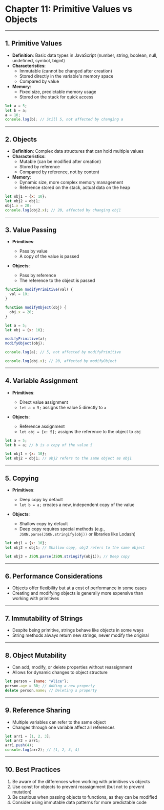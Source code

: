 # Chapter 11: Primitive Values vs Objects

---

## 1. Primitive Values

- **Definition**: Basic data types in JavaScript (number, string, boolean, null, undefined, symbol, bigint)
- **Characteristics**:
  - Immutable (cannot be changed after creation)
  - Stored directly in the variable's memory space
  - Compared by value
- **Memory**:
  - Fixed size, predictable memory usage
  - Stored on the stack for quick access

```javascript
let a = 5;
let b = a;
a = 10;
console.log(b); // Still 5, not affected by changing a
```

---

## 2. Objects

- **Definition**: Complex data structures that can hold multiple values
- **Characteristics**:
  - Mutable (can be modified after creation)
  - Stored by reference
  - Compared by reference, not by content
- **Memory**:
  - Dynamic size, more complex memory management
  - Reference stored on the stack, actual data on the heap

```javascript
let obj1 = {x: 10};
let obj2 = obj1;
obj1.x = 20;
console.log(obj2.x); // 20, affected by changing obj1
```

---

## 3. Value Passing

- **Primitives**:
  - Pass by value
  - A copy of the value is passed

- **Objects**:
  - Pass by reference
  - The reference to the object is passed

```javascript
function modifyPrimitive(val) {
  val = 10;
}

function modifyObject(obj) {
  obj.x = 20;
}

let a = 5;
let obj = {x: 10};

modifyPrimitive(a);
modifyObject(obj);

console.log(a); // 5, not affected by modifyPrimitive

console.log(obj.x); // 20, affected by modifyObject
```

---

## 4. Variable Assignment

- **Primitives**:
  - Direct value assignment
  - `let a = 5;` assigns the value 5 directly to `a`

- **Objects**:
  - Reference assignment
  - `let obj = {x: 5};` assigns the reference to the object to `obj`

```javascript
let a = 5;
let b = a; // b is a copy of the value 5

let obj1 = {x: 10};
let obj2 = obj1; // obj2 refers to the same object as obj1
```

---

## 5. Copying

- **Primitives**:
  - Deep copy by default
  - `let b = a;` creates a new, independent copy of the value

- **Objects**:
  - Shallow copy by default
  - Deep copy requires special methods (e.g., `JSON.parse(JSON.stringify(obj))` or libraries like Lodash)

```javascript
let obj1 = {x: 10};
let obj2 = obj1; // Shallow copy, obj2 refers to the same object

let obj3 = JSON.parse(JSON.stringify(obj1)); // Deep copy
```

---

## 6. Performance Considerations

- Objects offer flexibility but at a cost of performance in some cases
- Creating and modifying objects is generally more expensive than working with primitives

---

## 7. Immutability of Strings

- Despite being primitive, strings behave like objects in some ways
- String methods always return new strings, never modify the original

---

## 8. Object Mutability

- Can add, modify, or delete properties without reassignment
- Allows for dynamic changes to object structure

```javascript
let person = {name: "Alice"};
person.age = 30; // Adding a new property
delete person.name; // Deleting a property
```

---

## 9. Reference Sharing

- Multiple variables can refer to the same object
- Changes through one variable affect all references

```javascript
let arr1 = [1, 2, 3];
let arr2 = arr1;
arr1.push(4);
console.log(arr2); // [1, 2, 3, 4]
```

---

## 10. Best Practices

1. Be aware of the differences when working with primitives vs objects
2. Use const for objects to prevent reassignment (but not to prevent mutation)
3. Be cautious when passing objects to functions, as they can be modified
4. Consider using immutable data patterns for more predictable code
